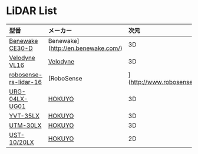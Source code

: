 # LiDAR List

|型番|メーカー|次元|
|:--|:--|:--|
|[Benewake CE30-D](http://en.benewake.com/product/detail/5c34571eadd0b639f4340ce5.html)|Benewake](http://en.benewake.com/)|3D|
|[Velodyne VL16](https://velodynelidar.com/)|[Velodyne](https://velodynelidar.com/)|3D|
|[robosense-rs-lidar-16](http://www.robosense.ai/)|[RoboSense|](http://www.robosense.ai/)|3D|
|[URG-04LX-UG01](https://www.hokuyo-aut.co.jp/search/single.php?serial=17)|[HOKUYO](https://www.hokuyo-aut.co.jp/)|3D|
|[YVT-35LX](https://www.hokuyo-aut.co.jp/search/single.php?serial=165)|[HOKUYO](https://www.hokuyo-aut.co.jp/)|3D|
|[UTM-30LX](https://www.hokuyo-aut.co.jp/search/single.php?serial=21)|[HOKUYO](https://www.hokuyo-aut.co.jp/)|3D|
|[UST-10/20LX](https://www.hokuyo-aut.co.jp/search/single.php?serial=16)|[HOKUYO](https://www.hokuyo-aut.co.jp/)|2D|

